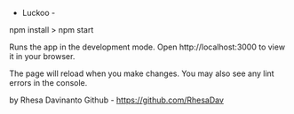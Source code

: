 - Luckoo -

npm install > npm start

Runs the app in the development mode.
Open http://localhost:3000 to view it in your browser.

The page will reload when you make changes.
You may also see any lint errors in the console.

by Rhesa Davinanto
Github - https://github.com/RhesaDav